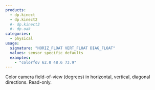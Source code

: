 ```yaml
---
products:
  - dp.kinect
  - dp.kinect2
  #- dp.kinect3
  #- dp.oak
categories:
  - physical
usage:
  signature: "HORIZ_FLOAT VERT_FLOAT DIAG_FLOAT"
  values: sensor specific defaults
  examples:
    - "colorfov 62.0 48.6 73.9"
---
```


Color camera field-of-view (degrees) in horizontal, vertical, diagonal
directions. Read-only.
